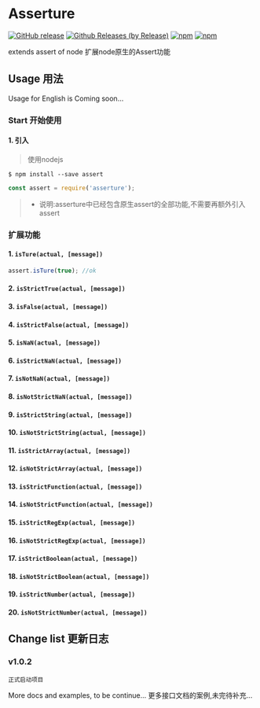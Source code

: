 # Asserture

[![GitHub release](https://img.shields.io/github/release/wm123450405/asserture.svg)](https://github.com/wm123450405/asserture)
[![Github Releases (by Release)](https://img.shields.io/github/downloads/wm123450405/asserture/total.svg)](https://github.com/wm123450405/asserture)
[![npm](https://img.shields.io/npm/v/asserture.svg)](https://www.npmjs.com/package/asserture)
[![npm](https://img.shields.io/npm/dm/asserture.svg)](https://www.npmjs.com/package/asserture)

extends assert of node
扩展node原生的Assert功能

## Usage 用法

Usage for English is Coming soon...

### Start 开始使用

#### 1. 引入
>使用nodejs
```
$ npm install --save assert
```
```javascript
const assert = require('asserture');
```
> * 说明:asserture中已经包含原生assert的全部功能,不需要再额外引入assert

### 扩展功能

#### 1. `isTure(actual, [message])`
```javascript
assert.isTure(true); //ok
```

#### 2. `isStrictTrue(actual, [message])`

#### 3. `isFalse(actual, [message])`

#### 4. `isStrictFalse(actual, [message])`

#### 5. `isNaN(actual, [message])`

#### 6. `isStrictNaN(actual, [message])`

#### 7. `isNotNaN(actual, [message])`

#### 8. `isNotStrictNaN(actual, [message])`


#### 9. `isStrictString(actual, [message])`

#### 10. `isNotStrictString(actual, [message])`

#### 11. `isStrictArray(actual, [message])`

#### 12. `isNotStrictArray(actual, [message])`

#### 13. `isStrictFunction(actual, [message])`

#### 14. `isNotStrictFunction(actual, [message])`

#### 15. `isStrictRegExp(actual, [message])`

#### 16. `isNotStrictRegExp(actual, [message])`

#### 17. `isStrictBoolean(actual, [message])`

#### 18. `isNotStrictBoolean(actual, [message])`

#### 19. `isStrictNumber(actual, [message])`

#### 20. `isNotStrictNumber(actual, [message])`

## Change list 更新日志

### v1.0.2

	正式启动项目

More docs and examples, to be continue...
更多接口文档的案例,未完待补充...  
